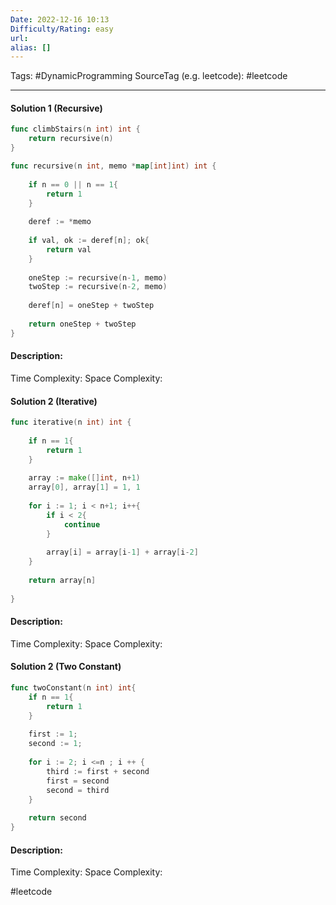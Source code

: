 ```yaml
---
Date: 2022-12-16 10:13
Difficulty/Rating: easy
url:
alias: []
---
```

Tags: #DynamicProgramming
SourceTag (e.g. leetcode): #leetcode

---
#### Solution 1 (Recursive)

```go
func climbStairs(n int) int {
    return recursive(n)
}

func recursive(n int, memo *map[int]int) int {
    
    if n == 0 || n == 1{
        return 1
    }
    
    deref := *memo
    
    if val, ok := deref[n]; ok{
        return val
    }
    
    oneStep := recursive(n-1, memo)
    twoStep := recursive(n-2, memo)
    
    deref[n] = oneStep + twoStep
    
    return oneStep + twoStep
}
```

#### Description:


Time Complexity:
Space Complexity:


#### Solution 2 (Iterative)

```go
func iterative(n int) int {
    
    if n == 1{
        return 1
    }
    
    array := make([]int, n+1)    
    array[0], array[1] = 1, 1
    
    for i := 1; i < n+1; i++{
        if i < 2{
            continue
        }
        
        array[i] = array[i-1] + array[i-2]
    } 
    
    return array[n]
    
}
```

#### Description:


Time Complexity:
Space Complexity:

#### Solution 2 (Two Constant)

```go
func twoConstant(n int) int{
    if n == 1{
        return 1
    }
    
    first := 1;
    second := 1;
    
    for i := 2; i <=n ; i ++ {
        third := first + second
        first = second
        second = third
    }
    
    return second
}
```

#### Description:


Time Complexity:
Space Complexity:

#leetcode 